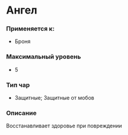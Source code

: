 # Ангел

### Применяется к:

* Броня

### Максимальный уровень&#x20;

* 5

### Тип чар

* Защитные; Защитные от мобов

### Описание

Восстанавливает здоровье при повреждении&#x20;
